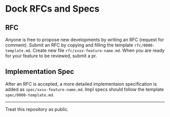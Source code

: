 # Dock RFCs and Specs

## RFC

Anyone is free to propose new developments by writing an RFC (request for comment). Submit an RFC by copying and filling the template `rfc/0000-template.md`. Create new file `rfc/xxxx-feature-name.md`. When you are ready for your feature to be reviewed, submit a pr.

## Implementation Spec

After an RFC is accepted, a more detailed implementaion specification is added as `spec/xxxx-feature-name.md`. Impl specs should follow the template `spec/0000-template.md`.

---

Treat this repository as public.
